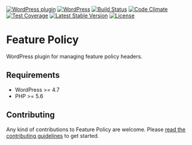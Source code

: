 [![WordPress plugin](https://img.shields.io/wordpress/plugin/v/feature-policy.svg?maxAge=2592000)](https://wordpress.org/plugins/feature-policy/)
[![WordPress](https://img.shields.io/wordpress/v/feature-policy.svg?maxAge=2592000)](https://wordpress.org/plugins/feature-policy/)
[![Build Status](https://api.travis-ci.org/google/wp-feature-policy.png?branch=master)](https://travis-ci.org/google/wp-feature-policy)
[![Code Climate](https://codeclimate.com/github/google/wp-feature-policy/badges/gpa.svg)](https://codeclimate.com/github/google/wp-feature-policy)
[![Test Coverage](https://codeclimate.com/github/google/wp-feature-policy/badges/coverage.svg)](https://codeclimate.com/github/google/wp-feature-policy/coverage)
[![Latest Stable Version](https://poser.pugx.org/google/wp-feature-policy/version)](https://packagist.org/packages/google/wp-feature-policy)
[![License](https://poser.pugx.org/google/wp-feature-policy/license)](https://packagist.org/packages/google/wp-feature-policy)

# Feature Policy

WordPress plugin for managing feature policy headers.

## Requirements

* WordPress >= 4.7
* PHP >= 5.6

## Contributing

Any kind of contributions to Feature Policy are welcome. Please [read the contributing guidelines](https://github.com/westonruter/wp-feature-policy/blob/master/CONTRIBUTING.md) to get started.
